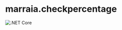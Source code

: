 # marraia.checkpercentage
![.NET Core](https://github.com/marraia/marraia.checkpercentage/workflows/.NET%20Core/badge.svg)

